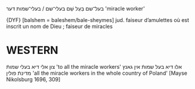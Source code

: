 בעל־שם
בַּעַל שֵׁם
בעלי־שם / בעלי־שמות
דער
'miracle worker'

{DYF}
[balshem = baleshem/bale-sheymes] jud. faiseur d’amulettes où est inscrit un nom de Dieu ; faiseur de miracles

WESTERN
========

צון אלי דיא בעלי שמותֿ
'to all the miracle workers'
אלו דיא בעל שמותֿ אין גאנץ מדינתֿ פולין
'all the miracle workers in the whole country of Poland'
[Mayse Nikolsburg 1696, 309]